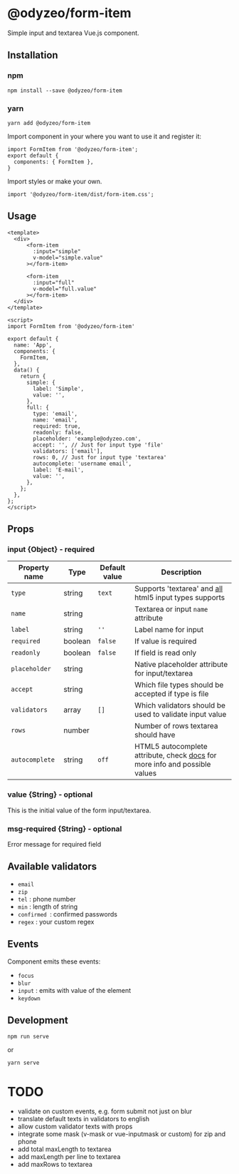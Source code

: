 # @odyzeo/form-item

Simple input and textarea Vue.js component.

## Installation

### npm

```
npm install --save @odyzeo/form-item
```

### yarn

```
yarn add @odyzeo/form-item
```

Import component in your where you want to use it and register it:

```
import FormItem from '@odyzeo/form-item';
export default {
  components: { FormItem },
}
```

Import styles or make your own.

```
import '@odyzeo/form-item/dist/form-item.css';
```

## Usage

```
<template>
  <div>
      <form-item
        :input="simple"
        v-model="simple.value"
      ></form-item>
      
      <form-item
        :input="full"
        v-model="full.value"
      ></form-item>
  </div>
</template>
```

```
<script>
import FormItem from '@odyzeo/form-item'

export default {
  name: 'App',
  components: {
    FormItem,
  },
  data() {
    return {
      simple: {
        label: 'Simple',
        value: '',
      },
      full: {
        type: 'email',
        name: 'email',
        required: true,
        readonly: false,
        placeholder: 'example@odyzeo.com',
        accept: '', // Just for input type 'file'
        validators: ['email'],
        rows: 0, // Just for input type 'textarea'
        autocomplete: 'username email',
        label: 'E-mail',
        value: '',
      },
    };
  },
};
</script>
```

## Props

### input {Object} -  required
| Property name | Type | Default value | Description |
| ------------- | ---- | ------- | ----------- |
| `type` | string | `text` | Supports 'textarea' and [all](https://developer.mozilla.org/en-US/docs/Web/HTML/Element/input) html5 input types supports |
| `name` | string | | Textarea or input `name` attribute |
| `label` | string | `''` | Label name for input |
| `required` | boolean | `false` | If value is required |
| `readonly` | boolean | `false` | If field is read only |
| `placeholder` | string |  | Native placeholder attribute for input/textarea |
| `accept` | string |  | Which file types should be accepted if type is file |
| `validators` | array | `[]` | Which validators should be used to validate input value |
| `rows` | number |  | Number of rows textarea should have |
| `autocomplete` | string | `off` | HTML5 autocomplete attribute, check [docs](https://developer.mozilla.org/en-US/docs/Web/HTML/Attributes/autocomplete) for more info and possible values |

### value {String} - optional
This is the initial value of the form input/textarea.

### msg-required {String} - optional
Error message for required field

## Available validators
- `email`
- `zip`
- `tel` : phone number
- `min` : length of string
- `confirmed `: confirmed passwords
- `regex` : your custom regex

## Events
Component emits these events:
- `focus`
- `blur`
- `input` : emits with value of the element
- `keydown`

## Development

```
npm run serve
```

or

```bash
yarn serve
```

# TODO
- validate on custom events, e.g. form submit not just on blur
- translate default texts in validators to english
- allow custom validator texts with props
- integrate some mask (v-mask or vue-inputmask or custom) for zip and phone
- add total maxLength to textarea
- add maxLength per line to textarea
- add maxRows to textarea
